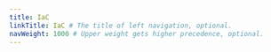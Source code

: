 ```yaml
---
title: IaC
linkTitle: IaC # The title of left navigation, optional.
navWeight: 1000 # Upper weight gets higher precedence, optional.
---
```

